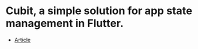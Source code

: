 # Cubit, a simple solution for app state management in Flutter.
- [Article](https://medium.com/flutterando/cubit-a-simple-solution-for-app-state-management-in-flutter-66ab5279ef73)





